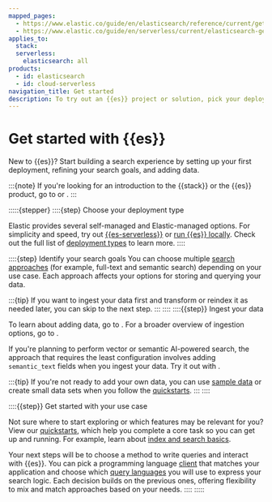 ```yaml
---
mapped_pages:
  - https://www.elastic.co/guide/en/elasticsearch/reference/current/getting-started.html
  - https://www.elastic.co/guide/en/serverless/current/elasticsearch-get-started.html
applies_to:
  stack:
  serverless:
    elasticsearch: all
products:
  - id: elasticsearch
  - id: cloud-serverless
navigation_title: Get started
description: To try out an {{es}} project or solution, pick your deployment type, search goals, and ingestion method.
---
```


# Get started with {{es}}

New to {{es}}? Start building a search experience by setting up your first deployment, refining your search goals, and adding data.

:::{note}
If you're looking for an introduction to the {{stack}} or the {{es}} product, go to [](/get-started/index.md) or [](/manage-data/data-store.md).
:::

:::::{stepper}
::::{step} Choose your deployment type

Elastic provides several self-managed and Elastic-managed options.
For simplicity and speed, try out [{{es-serverless}}](/solutions/search/serverless-elasticsearch-get-started.md) or [run {{es}} locally](/solutions/search/run-elasticsearch-locally.md).
Check out the full list of [deployment types](/deploy-manage/deploy.md#choosing-your-deployment-type) to learn more.
::::

::::{step} Identify your search goals
You can choose multiple [search approaches](search-approaches.md) (for example, full-text and semantic search) depending on your use case.
Each approach affects your options for storing and querying your data.

:::{tip}
If you want to ingest your data first and transform or reindex it as needed later, you can skip to the next step.
:::
::::
::::{{step}} Ingest your data

To learn about adding data, go to [](/solutions/search/ingest-for-search.md).
For a broader overview of ingestion options, go to [](/manage-data/ingest.md).

If you're planning to perform vector or semantic AI-powered search, the approach that requires the least configuration involves adding `semantic_text` fields when you ingest your data.
Try it out with [](/solutions/search/get-started/semantic-search.md).

:::{tip}
If you're not ready to add your own data, you can use [sample data](/manage-data/ingest/sample-data.md) or create small data sets when you follow the [quickstarts](/solutions/search/get-started/quickstarts.md).
:::
::::

::::{{step}} Get started with your use case

Not sure where to start exploring or which features may be relevant for you?
View our [quickstarts](/solutions/search/get-started/quickstarts.md), which help you complete a core task so you can get up and running.
For example, learn about [index and search basics](/solutions/search/get-started/index-basics.md).

Your next steps will be to choose a method to write queries and interact with {{es}}.
You can pick a programming language [client](/reference/elasticsearch-clients/index.md) that matches your application and choose which [query languages](/solutions/search/querying-for-search.md) you will use to express your search logic.
Each decision builds on the previous ones, offering flexibility to mix and match approaches based on your needs.
::::
:::::
